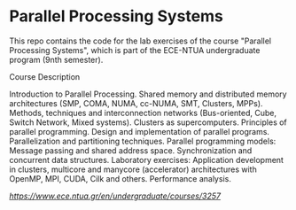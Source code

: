 # Parallel Processing Systems

This repo contains the code for the lab exercises of the course "Parallel Processing Systems", which is part of the ECE-NTUA undergraduate program (9nth semester).

Course Description

Introduction to Parallel Processing. Shared memory and distributed memory architectures (SMP, COMA, NUMA, cc-NUMA, SMT, Clusters, MPPs). Methods, techniques and interconnection networks (Bus-oriented, Cube, Switch Network, Mixed systems). Clusters as supercomputers. Principles of parallel programming. Design and implementation of parallel programs. Parallelization and partitioning techniques. Parallel programming models: Message passing and shared address space. Synchronization and concurrent data structures. Laboratory exercises: Application development in clusters, multicore and manycore (accelerator) architectures with OpenMP, MPI, CUDA, Cilk and others. Performance analysis.

*https://www.ece.ntua.gr/en/undergraduate/courses/3257*
